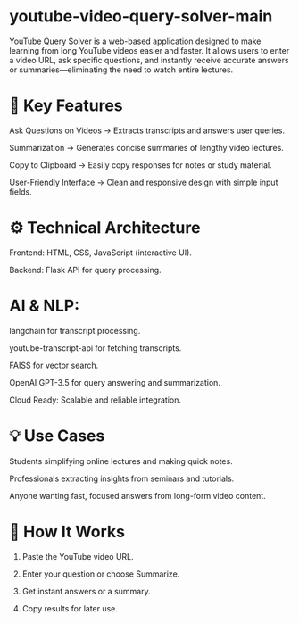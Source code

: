 # youtube-video-query-solver-main
YouTube Query Solver is a web-based application designed to make learning from long YouTube videos easier and faster. It allows users to enter a video URL, ask specific questions, and instantly receive accurate answers or summaries—eliminating the need to watch entire lectures.

# 🚀 Key Features

Ask Questions on Videos → Extracts transcripts and answers user queries.

Summarization → Generates concise summaries of lengthy video lectures.

Copy to Clipboard → Easily copy responses for notes or study material.

User-Friendly Interface → Clean and responsive design with simple input fields.

# ⚙️ Technical Architecture

Frontend: HTML, CSS, JavaScript (interactive UI).

Backend: Flask API for query processing.

# AI & NLP:

langchain for transcript processing.

youtube-transcript-api for fetching transcripts.

FAISS for vector search.

OpenAI GPT-3.5 for query answering and summarization.

Cloud Ready: Scalable and reliable integration.

# 💡 Use Cases

Students simplifying online lectures and making quick notes.

Professionals extracting insights from seminars and tutorials.

Anyone wanting fast, focused answers from long-form video content.

# 📖 How It Works

1. Paste the YouTube video URL.

2. Enter your question or choose Summarize.

3. Get instant answers or a summary.

4. Copy results for later use.
